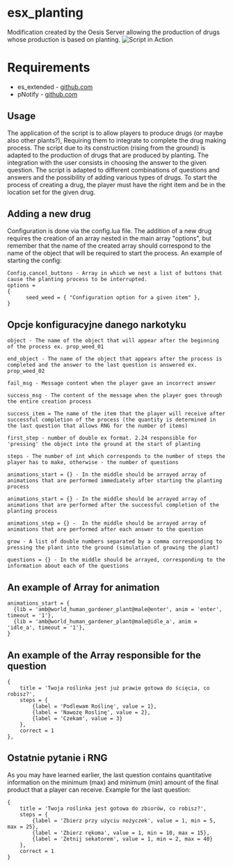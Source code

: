 # esx_planting
Modification created by the Oesis Server allowing the production of drugs whose production is based on planting.
![Script in Action](https://mwojtasik.pl/img_zarabiam/portfolio/fivem/1.png)

# Requirements
* es_extended - [github.com](https://github.com/ESX-Org/es_extended)
* pNotify - [github.com](https://github.com/Nick78111/pNotify)


## Usage
The application of the script is to allow players to produce drugs (or maybe also other plants?), Requiring them to integrate to complete the drug making process.
The script due to its construction (rising from the ground) is adapted to the production of drugs that are produced by planting.
The integration with the user consists in choosing the answer to the given question.
The script is adapted to different combinations of questions and answers and the possibility of adding various types of drugs.
To start the process of creating a drug, the player must have the right item and be in the location set for the given drug.

## Adding a new drug
Configuration is done via the config.lua file.
The addition of a new drug requires the creation of an array nested in the main array "options", but remember that the name of the created array should correspond to the name of the object that will be required to start the process.
An example of starting the config:
```
Config.cancel_buttons - Array in which we nest a list of buttons that cause the planting process to be interrupted.
options =
{
      seed_weed = { "Configuration option for a given item" },
}
```
## Opcje konfiguracyjne danego narkotyku
```
object - The name of the object that will appear after the beginning of the process ex. prop_weed_01
```
```
end_object - The name of the object that appears after the process is completed and the answer to the last question is answered ex. prop_weed_02
```
```
fail_msg - Message content when the player gave an incorrect answer
```
```
success_msg - The content of the message when the player goes through the entire creation process
```
```
success_item = The name of the item that the player will receive after successful completion of the process (the quantity is determined in the last question that allows RNG for the number of items)
```
```
first_step - number of double ex format. 2.24 responsible for 'pressing' the object into the ground at the start of planting
```
```
steps - The number of int which corresponds to the number of steps the player has to make, otherwise - the number of questions
```
```
animations_start = {} - In the middle should be arrayed array of animations that are performed immediately after starting the planting process
```
```
animations_start = {} - In the middle should be arrayed array of animations that are performed after the successful completion of the planting process
```
```
animations_step = {} -  In the middle should be arrayed array of animations that are performed after each answer to the question
```
```
grow - A list of double numbers separated by a comma corresponding to pressing the plant into the ground (simulation of growing the plant)
```
```
questions = {} - In the middle should be arrayed, corresponding to the information about each of the questions
```

## An example of Array for animation
```
animations_start = {
  {lib = 'amb@world_human_gardener_plant@male@enter', anim = 'enter', timeout = '1'},
  {lib = 'amb@world_human_gardener_plant@male@idle_a', anim = 'idle_a', timeout = '1'},
}
```

## An example of the Array responsible for the question
```
{
    title = 'Twoja roślinka jest już prawie gotowa do ścięcia, co robisz?',
    steps = {
        {label = 'Podlewam Roślinę', value = 1},
        {label = 'Nawożę Roslinę', value = 2},
        {label = 'Czekam', value = 3}
    },
    correct = 1
},
```

## Ostatnie pytanie i RNG
As you may have learned earlier, the last question contains quantitative information on the minimum (max) and minimum (min) amount of the final product that a player can receive.
Example for the last question:
```
{
    title = 'Twoja roślinka jest gotowa do zbiorów, co robisz?',
    steps = {
        {label = 'Zbierz przy użyciu nożyczek', value = 1, min = 5, max = 25},
        {label = 'Zbierz rękoma', value = 1, min = 10, max = 15},
        {label = 'Zetnij sekatorem', value = 1, min = 2, max = 40}
    },
    correct = 1
}
```
